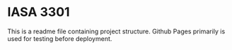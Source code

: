 # IASA 3301

This is a readme file containing project structure. Github Pages primarily is used for testing before deployment.
